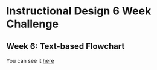 # Instructional Design 6 Week Challenge

## Week 6: Text-based Flowchart
You can see it [here](https://nachocinalli.github.io/id6weekchallenge-6/)
